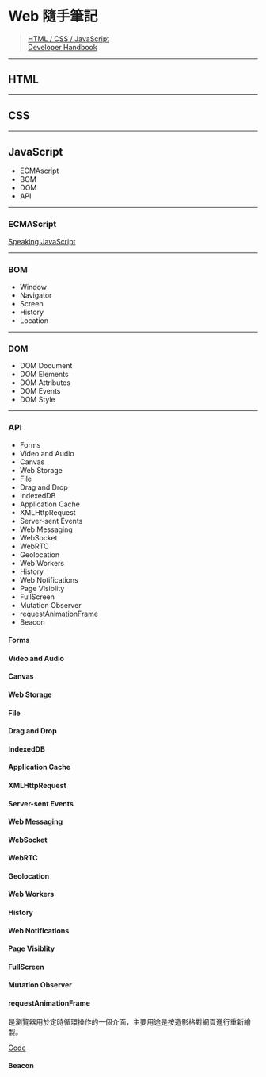 # Web 隨手筆記
> [HTML / CSS / JavaScript](https://platform.html5.org/)<br>
> [Developer Handbook](http://www.frontendhandbook.com/)

***

## HTML

***

## CSS

***

## JavaScript
* ECMAscript
* BOM
* DOM
* API

***

### ECMAScript
[Speaking JavaScript](http://speakingjs.com/es5/)

***

### BOM
* Window
* Navigator
* Screen
* History
* Location

***

### DOM
* DOM Document
* DOM Elements
* DOM Attributes
* DOM Events
* DOM Style

***

### API
* Forms
* Video and Audio
* Canvas
* Web Storage
* File
* Drag and Drop
* IndexedDB
* Application Cache
* XMLHttpRequest
* Server-sent Events
* Web Messaging
* WebSocket
* WebRTC
* Geolocation
* Web Workers
* History
* Web Notifications
* Page Visiblity
* FullScreen
* Mutation Observer
* requestAnimationFrame
* Beacon

#### Forms

#### Video and Audio

#### Canvas

#### Web Storage

#### File

#### Drag and Drop

#### IndexedDB

#### Application Cache

#### XMLHttpRequest

#### Server-sent Events

#### Web Messaging

#### WebSocket

#### WebRTC

#### Geolocation

#### Web Workers

#### History

#### Web Notifications

#### Page Visiblity

#### FullScreen

#### Mutation Observer

#### requestAnimationFrame
是瀏覽器用於定時循環操作的一個介面，主要用途是按造影格對網頁進行重新繪製。

[Code](http://codepen.io/Shyam-Chen/pen/KVqMjj)

#### Beacon

